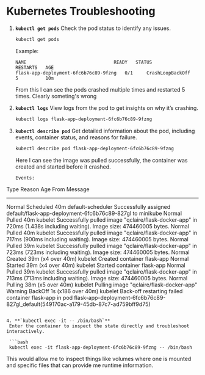 # Kubernetes Troubleshooting

1. **`kubectl get pods`**
   Check the pod status to identify any issues.

   ```bash
   kubectl get pods
   ```

   Example:
   ```
   NAME                                READY   STATUS             RESTARTS   AGE
   flask-app-deployment-6fc6b76c89-9fzng   0/1     CrashLoopBackOff   5          10m
   ```
   From this I can see the pods crashed multiple times and restarted 5 times. Clearly someting's wrong

2. **`kubectl logs`**
   View logs from the pod to get insights on why it’s crashing.

   ```bash
   kubectl logs flask-app-deployment-6fc6b76c89-9fzng
   ```


3. **`kubectl describe pod`**
   Get detailed information about the pod, including events, container status, and reasons for failure.

   ```bash
   kubectl describe pod flask-app-deployment-6fc6b76c89-9fzng
   ```

   Here I can see the  image was pulled successfully, the container was created and started before it crashed. 

    ```bash
    Events:
  Type     Reason     Age                 From               Message
  ----     ------     ----                ----               -------
  Normal   Scheduled  40m                 default-scheduler  Successfully assigned default/flask-app-deployment-6fc6b76c89-827gl to minikube
  Normal   Pulled     40m                 kubelet            Successfully pulled image "qclaire/flask-docker-app" in 720ms (1.438s including waiting). Image size: 474460005 bytes.
  Normal   Pulled     40m                 kubelet            Successfully pulled image "qclaire/flask-docker-app" in 717ms (900ms including waiting). Image size: 474460005 bytes.
  Normal   Pulled     39m                 kubelet            Successfully pulled image "qclaire/flask-docker-app" in 723ms (723ms including waiting). Image size: 474460005 bytes.
  Normal   Created    39m (x4 over 40m)   kubelet            Created container flask-app
  Normal   Started    39m (x4 over 40m)   kubelet            Started container flask-app
  Normal   Pulled     39m                 kubelet            Successfully pulled image "qclaire/flask-docker-app" in 713ms (713ms including waiting). Image size: 474460005 bytes.
  Normal   Pulling    38m (x5 over 40m)   kubelet            Pulling image "qclaire/flask-docker-app"
  Warning  BackOff    1s (x186 over 40m)  kubelet            Back-off restarting failed container flask-app in pod flask-app-deployment-6fc6b76c89-827gl_default(549170ac-a179-45db-87c7-ad759bff9d75)
  ```

4. **`kubectl exec -it -- /bin/bash`**
   Enter the container to inspect the state directly and troubleshoot interactively.

   ```bash
   kubectl exec -it flask-app-deployment-6fc6b76c89-9fzng -- /bin/bash
   ```

   This would allow me to inspect things like volumes where one is mounted and specific files that can provide me runtime information.